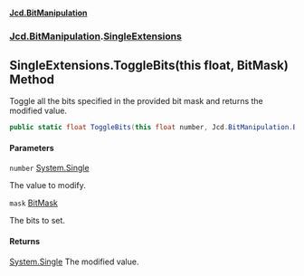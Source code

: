 #### [Jcd.BitManipulation](index 'index')

### [Jcd.BitManipulation](Jcd.BitManipulation 'Jcd.BitManipulation').[SingleExtensions](Jcd.BitManipulation.SingleExtensions 'Jcd.BitManipulation.SingleExtensions')

## SingleExtensions.ToggleBits(this float, BitMask) Method

Toggle all the bits specified in the provided bit mask and returns the modified value.

```csharp
public static float ToggleBits(this float number, Jcd.BitManipulation.BitMask mask);
```

#### Parameters

<a name='Jcd.BitManipulation.SingleExtensions.ToggleBits(thisfloat,Jcd.BitManipulation.BitMask).number'></a>

`number` [System.Single](https://docs.microsoft.com/en-us/dotnet/api/System.Single 'System.Single')

The value to modify.

<a name='Jcd.BitManipulation.SingleExtensions.ToggleBits(thisfloat,Jcd.BitManipulation.BitMask).mask'></a>

`mask` [BitMask](Jcd.BitManipulation.BitMask 'Jcd.BitManipulation.BitMask')

The bits to set.

#### Returns

[System.Single](https://docs.microsoft.com/en-us/dotnet/api/System.Single 'System.Single')
The modified value.